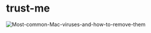 # trust-me
![Most-common-Mac-viruses-and-how-to-remove-them](https://user-images.githubusercontent.com/65847371/200443621-b651a038-58c0-429f-be6f-362b7d4dbc4c.jpeg)
